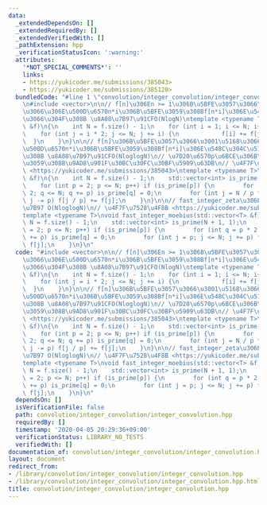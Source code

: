 ```yaml
---
data:
  _extendedDependsOn: []
  _extendedRequiredBy: []
  _extendedVerifiedWith: []
  _pathExtension: hpp
  _verificationStatusIcon: ':warning:'
  attributes:
    '*NOT_SPECIAL_COMMENTS*': ''
    links:
    - https://yukicoder.me/submissions/385043>
    - https://yukicoder.me/submissions/385120>
  bundledCode: "#line 1 \"convolution/integer_convolution/integer_convolution.hpp\"\
    \n#include <vector>\n\n// f[n]\u306En >= 1\u306B\u5BFE\u3057\u3066\u3001\u5168\
    \u3066\u306E\u500D\u6570n*i\u306B\u5BFE\u3059\u308Bf[n*i]\u306E\u548C\u304C\u51FA\
    \u3066\u304F\u308B \u8A08\u7B97\u91CFO(NlogN)\ntemplate <typename T>\nvoid integer_zeta(std::vector<T>\
    \ &f)\n{\n    int N = f.size() - 1;\n    for (int i = 1; i <= N; i++) {\n    \
    \    for (int j = i * 2; j <= N; j += i) {\n            f[i] += f[j];\n      \
    \  }\n    }\n}\n\n// f[n]\u306B\u5BFE\u3057\u3066\u3001\u5168\u3066\u306En\u306E\
    \u500D\u6570n*i\u306B\u5BFE\u3059\u308Bf[n*i]\u306E\u548C\u304C\u51FA\u3066\u304F\
    \u308B \u8A08\u7B97\u91CFO(NloglogN)\n// \u7D20\u6570p\u6BCE\u306B\u51E6\u7406\
    \u3059\u308B\u9AD8\u901F\u30BC\u30FC\u30BF\u5909\u63DB\n// \u4F7F\u7528\u4F8B\
    \ <https://yukicoder.me/submissions/385043>\ntemplate <typename T>\nvoid fast_integer_zeta(std::vector<T>\
    \ &f)\n{\n    int N = f.size() - 1;\n    std::vector<int> is_prime(N + 1, 1);\n\
    \    for (int p = 2; p <= N; p++) if (is_prime[p]) {\n        for (int q = p *\
    \ 2; q <= N; q += p) is_prime[q] = 0;\n        for (int j = N / p * p; j > 0;\
    \ j -= p) f[j / p] += f[j];\n    }\n}\n\n// fast_integer_zeta\u306E\u9006\u6F14\
    \u7B97 O(NloglogN)\n// \u4F7F\u7528\u4F8B <https://yukicoder.me/submissions/385120>\n\
    template <typename T>\nvoid fast_integer_moebius(std::vector<T> &f)\n{\n    int\
    \ N = f.size() - 1;\n    std::vector<int> is_prime(N + 1, 1);\n    for (int p\
    \ = 2; p <= N; p++) if (is_prime[p]) {\n        for (int q = p * 2; q <= N; q\
    \ += p) is_prime[q] = 0;\n        for (int j = p; j <= N; j += p) f[j / p] -=\
    \ f[j];\n    }\n}\n"
  code: "#include <vector>\n\n// f[n]\u306En >= 1\u306B\u5BFE\u3057\u3066\u3001\u5168\
    \u3066\u306E\u500D\u6570n*i\u306B\u5BFE\u3059\u308Bf[n*i]\u306E\u548C\u304C\u51FA\
    \u3066\u304F\u308B \u8A08\u7B97\u91CFO(NlogN)\ntemplate <typename T>\nvoid integer_zeta(std::vector<T>\
    \ &f)\n{\n    int N = f.size() - 1;\n    for (int i = 1; i <= N; i++) {\n    \
    \    for (int j = i * 2; j <= N; j += i) {\n            f[i] += f[j];\n      \
    \  }\n    }\n}\n\n// f[n]\u306B\u5BFE\u3057\u3066\u3001\u5168\u3066\u306En\u306E\
    \u500D\u6570n*i\u306B\u5BFE\u3059\u308Bf[n*i]\u306E\u548C\u304C\u51FA\u3066\u304F\
    \u308B \u8A08\u7B97\u91CFO(NloglogN)\n// \u7D20\u6570p\u6BCE\u306B\u51E6\u7406\
    \u3059\u308B\u9AD8\u901F\u30BC\u30FC\u30BF\u5909\u63DB\n// \u4F7F\u7528\u4F8B\
    \ <https://yukicoder.me/submissions/385043>\ntemplate <typename T>\nvoid fast_integer_zeta(std::vector<T>\
    \ &f)\n{\n    int N = f.size() - 1;\n    std::vector<int> is_prime(N + 1, 1);\n\
    \    for (int p = 2; p <= N; p++) if (is_prime[p]) {\n        for (int q = p *\
    \ 2; q <= N; q += p) is_prime[q] = 0;\n        for (int j = N / p * p; j > 0;\
    \ j -= p) f[j / p] += f[j];\n    }\n}\n\n// fast_integer_zeta\u306E\u9006\u6F14\
    \u7B97 O(NloglogN)\n// \u4F7F\u7528\u4F8B <https://yukicoder.me/submissions/385120>\n\
    template <typename T>\nvoid fast_integer_moebius(std::vector<T> &f)\n{\n    int\
    \ N = f.size() - 1;\n    std::vector<int> is_prime(N + 1, 1);\n    for (int p\
    \ = 2; p <= N; p++) if (is_prime[p]) {\n        for (int q = p * 2; q <= N; q\
    \ += p) is_prime[q] = 0;\n        for (int j = p; j <= N; j += p) f[j / p] -=\
    \ f[j];\n    }\n}\n"
  dependsOn: []
  isVerificationFile: false
  path: convolution/integer_convolution/integer_convolution.hpp
  requiredBy: []
  timestamp: '2020-04-05 20:29:36+09:00'
  verificationStatus: LIBRARY_NO_TESTS
  verifiedWith: []
documentation_of: convolution/integer_convolution/integer_convolution.hpp
layout: document
redirect_from:
- /library/convolution/integer_convolution/integer_convolution.hpp
- /library/convolution/integer_convolution/integer_convolution.hpp.html
title: convolution/integer_convolution/integer_convolution.hpp
---
```

